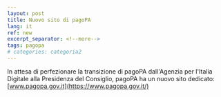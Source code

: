 ```yaml
---
layout: post
title: Nuovo sito di pagoPA
lang: it
ref: new
excerpt_separator: <!--more-->
tags: pagopa
# categories: categoria2
---
```


In attesa di perfezionare la transizione di pagoPA dall'Agenzia per l'Italia Digitale alla Presidenza del Consiglio, pagoPA ha un nuovo sito dedicato: [www.pagopa.gov.it](https://www.pagopa.gov.it/)
